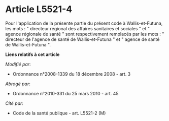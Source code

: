 # Article L5521-4

Pour l'application de la présente partie du présent code à Wallis-et-Futuna, les mots : " directeur régional des affaires
sanitaires et sociales " et " agence régionale de santé " sont respectivement remplacés par les mots : " directeur de
l'agence de santé de Wallis-et-Futuna " et " agence de santé de Wallis-et-Futuna ".

**Liens relatifs à cet article**

_Modifié par_:

  - Ordonnance n°2008-1339 du 18 décembre 2008 - art. 3

_Abrogé par_:

  - Ordonnance n°2010-331 du 25 mars 2010 - art. 45

_Cité par_:

  - Code de la santé publique - art. L5521-2 (M)
